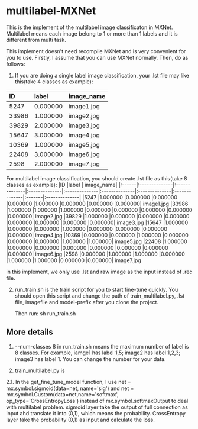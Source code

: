 # multilabel-MXNet
This is the implement of the multilabel image classificaton in MXNet. Multilabel means each image belong to 1 or more than 1 labels and it is different from multi task.

This implement doesn't need recompile MXNet and is very convenient for you to use. Firstly, I assume that you can use MXNet normally. Then, do as follows:

 1. If you are doing a single label image classification, your .lst file may like this(take 4 classes as example):

|ID	|label   |      image_name|
|:------|:-------|:---------------| 
|5247	|0.000000|	image1.jpg|
|33986	|1.000000|	image2.jpg|
|39829	|2.000000|	image3.jpg|
|15647	|3.000000|	image4.jpg|
|10369	|1.000000|	image5.jpg|
|22408	|3.000000|	image6.jpg|
|2598	|2.000000|	image7.jpg|

For multilabel image classification, you should create .lst file as this(take 8 classes as example):
|ID	|label   														|      image_name|
|:------|:--------------|:--------------|:--------------|:--------------|:--------------|:--------------|:--------------|:-------|:--------------|
|5247	|1.000000	|0.000000	|0.000000	|0.000000	|1.000000	|0.000000	|0.000000	|0.000000|	image1.jpg
|33986	|1.000000	|1.000000	|1.000000	|0.000000	|0.000000	|0.000000	|0.000000	|0.000000|	image2.jpg
|39829	|1.000000	|0.000000	|0.000000	|0.000000	|0.000000	|0.000000	|0.000000	|0.000000|	image3.jpg
|15647	|1.000000	|0.000000	|0.000000	|1.000000	|0.000000	|0.000000	|0.000000	|0.000000|	image4.jpg
|10369	|0.000000	|0.000000	|1.000000	|0.000000	|0.000000	|0.000000	|1.000000	|1.000000|	image5.jpg
|22408	|1.000000	|0.000000	|0.000000	|0.000000	|0.000000	|0.000000	|0.000000	|0.000000|	image6.jpg
|2598	|0.000000	|1.000000	|1.000000	|0.000000	|1.000000	|1.000000	|0.000000	|0.000000|	image7.jpg

in this implement, we only use .lst and raw image as the input instead of .rec file.



2. run_train.sh is the train script for you to start fine-tune quickly. You should open this script and change the path of train_multilabel.py, .lst file, imagefile and model-prefix after you clone the project.

   Then run: 
   sh run_train.sh

## More details

1. --num-classes 8 in run_train.sh means the maximum number of label is 8 classes. For example, iamge1 has label 1,5; image2 has label 1,2,3; image3 has label 1. You can change the number for your data.

2. train_multilabel.py is 

2.1. In the get_fine_tune_model function, I use net = mx.symbol.sigmoid(data=net, name='sig') and net = mx.symbol.Custom(data=net,name='softmax', op_type='CrossEntropyLoss') instead of mx.symbol.softmaxOutput to deal with multilabel problem. sigmoid layer take the output of full connection as input ahd translate it into (0,1), which means the probability. CrossEntropy layer take the probability (0,1) as input and calculate the loss.


